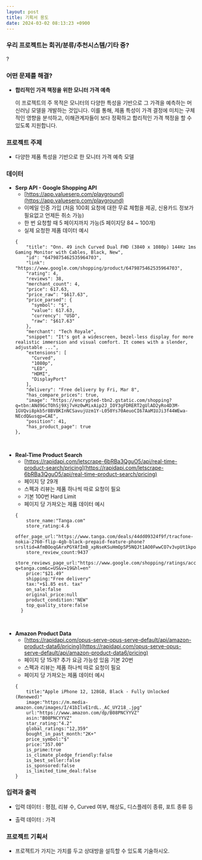 ```yaml
---
layout: post
title: 기획서 용도
date: 2024-03-02 08:13:23 +0900
---
```


### 우리 프로젝트는 회귀/분류/추천시스템/기타 중?
?
<enter></enter>

### 어떤 문제를 해결?
- **합리적인 가격 책정을 위한 모니터 가격 예측**
  <p class="sub">이 프로젝트의 주 목적은 모니터의 다양한 특성을 기반으로 그 가격을 예측하는 머신러닝 모델을 개발하는 것입니다. 이를 통해, 제품 특성이 가격 결정에 미치는 구체적인 영향을 분석하고, 이해관계자들이 보다 정확하고 합리적인 가격 책정을 할 수 있도록 지원합니다.</p>

### 프로젝트 주제
- 다양한 제품 특성을 기반으로 한 모니터 가격 예측 모델

### 데이터
  - **Serp API - Google Shopping API**
    - [https://app.valueserp.com/playground](https://app.valueserp.com/playground)
    - 이메일 인증 가입 (처음 100회 요청에 대한 무료 체험을 제공, 신용카드 정보가 필요없고 언제든 취소 가능)
    - 한 번 요청할 때 5 페이지까지 가능(5 페이지당 84 ~ 100개)
    - 실제 요청한 제품 데이터 예시<enter><enter/>
    ```shell
    {
        "title": "Onn. 49 inch Curved Dual FHD (3840 x 1080p) 144Hz 1ms Gaming Monitor with Cables, Black, New",
        "id": "6479875462535964703",
        "link": "https://www.google.com/shopping/product/6479875462535964703",
        "rating": 4,
        "reviews": 38,
        "merchant_count": 4,
        "price": 617.63,
        "price_raw": "$617.63",
        "price_parsed": {
          "symbol": "$",
          "value": 617.63,
          "currency": "USD",
          "raw": "$617.63"
        },
        "merchant": "Tech Royale",
        "snippet": "It's got a widescreen, bezel-less display for more realistic immersion and visual comfort. It comes with a slender, adjustable ...",
        "extensions": [
          "Curved",
          "1080p",
          "LED",
          "HDMI",
          "DisplayPort"
        ],
        "delivery": "Free delivery by Fri, Mar 8",
        "has_compare_prices": true,
        "image": "https://encrypted-tbn2.gstatic.com/shopping?q=tbn:ANd9GcTOhSj9Xj7vHz0wMixAip2J_IOY3gFDRERT2gUlAD2yRo4D3M-1GVQvi8pkb5r8BVBKInNCSavujUzm1Y-L050Ys70AeuoCI67AaM1UJi3f44WEwa-NEcdQ&usqp=CAE",
        "position": 41,
        "has_product_page": true
    },
    ```
<br />

  - **Real-Time Product Search**
    - [https://rapidapi.com/letscrape-6bRBa3QguO5/api/real-time-product-search/pricing](https://rapidapi.com/letscrape-6bRBa3QguO5/api/real-time-product-search/pricing)
    - 페이지 당 29개
    - 스펙과 리뷰는 제품 하나씩 따로 요청이 필요
    - 기본 100번 Hard Limit
    - 페이지 당 가져오는 제품 데이터 예시 <enter><enter/>
    ```shell
    {
        store_name:"Tanga.com"
        store_rating:4.6
        offer_page_url:"https://www.tanga.com/deals/44dd09324f9f/tracfone-nokia-2760-flip-4gb-black-prepaid-feature-phone?srsltid=AfmBOoqGArxPGYAfImB_xpNseKSuHmOp5P5NQJt1AO0FwwCO7v3vpUt1kpo"
        store_review_count:9437
        store_reviews_page_url:"https://www.google.com/shopping/ratings/account/metrics?q=tanga.com&c=US&v=19&hl=en"
        price:"$21.49"
        shipping:"Free delivery"
        tax:"+$1.85 est. tax"
        on_sale:false
        original_price:null
        product_condition:"NEW"
        top_quality_store:false
      }
    ```
<br />

  - **Amazon Product Data**<enter></enter>
    - [https://rapidapi.com/opus-serve-opus-serve-default/api/amazon-product-data6/pricing](https://rapidapi.com/opus-serve-opus-serve-default/api/amazon-product-data6/pricing)
    - 페이지 당 15개? 추가 요금 가능성 있음 기본 20번
    - 스펙과 리뷰는 제품 하나씩 따로 요청이 필요 
    - 페이지 당 가져오는 제품 데이터 예시 <enter><enter/>
    ```shell
    {
        title:"Apple iPhone 12, 128GB, Black - Fully Unlocked (Renewed)"
        image:"https://m.media-amazon.com/images/I/41bIlvE1rdL._AC_UY218_.jpg"
        url:"https://www.amazon.com/dp/B08PNCYYVZ"
        asin:"B08PNCYYVZ"
        star_rating:"4.2"
        global_ratings:"12,359"
        bought_in_past_month:"2K+"
        price_symbol:"$"
        price:"357.00"
        is_prime:true
        is_climate_pledge_friendly:false
        is_best_seller:false
        is_sponsored:false
        is_limited_time_deal:false
    }
    ```

### 입력과 출력
- 입력 데이터 : 평점, 리뷰 수, Curved 여부, 해상도, 디스플레이 종류, 포트 종류 등

- 출력 데이터 : 가격

### 프로젝트 기획서
- 프로젝트가 가지는 가치를 두고 상대방을 설득할 수 있도록 기술하시오.